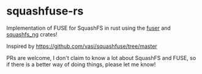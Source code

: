 # squashfuse-rs

Implementation of FUSE for SquashFS in rust using the [fuser](https://docs.rs/fuser/latest/fuser/index.html) and [squashfs_ng](https://docs.rs/squashfs-ng/latest/squashfs_ng/index.html) crates!

Inspired by <https://github.com/vasi/squashfuse/tree/master>

PRs are welcome, I don't claim to know a lot about SquashFS and FUSE, so if there is a better way of doing things, please let me know!